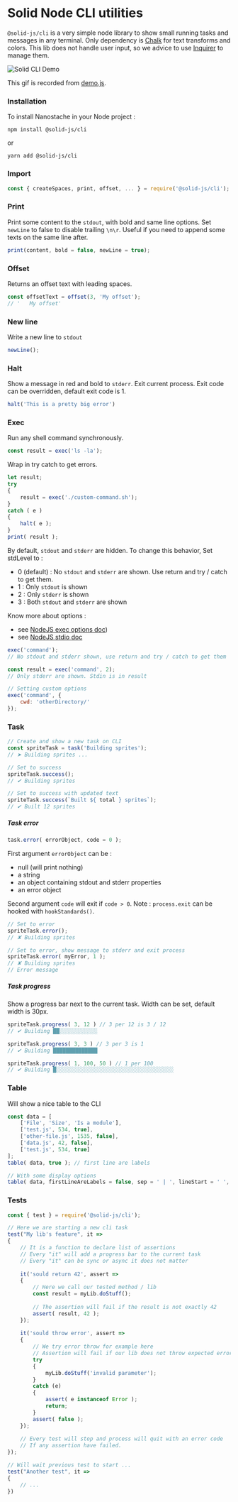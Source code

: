 # Solid Node CLI utilities

`@solid-js/cli` is a very simple node library to show small running tasks and messages in any terminal. 
Only dependency is [Chalk](https://www.npmjs.com/package/chalk) for text transforms and colors.
This lib does not handle user input, so we advice to use [Inquirer](https://www.npmjs.com/package/inquirer) to manage them.

![Solid CLI Demo](https://github.com/solid-js/solid/raw/master/libraries/node-cli/doc/solid-cli-demo.gif)

This gif is recorded from [demo.js](https://github.com/solid-js/solid/tree/master/libraries/node-cli/demo.js). 


### Installation

To install Nanostache in your Node project :<br>
```shell
npm install @solid-js/cli
```
or
```shell
yarn add @solid-js/cli
```


### Import

```javascript
const { createSpaces, print, offset, ... } = require('@solid-js/cli');
```


### Print

Print some content to the `stdout`, with bold and same line options.
Set `newLine` to false to disable trailing `\n\r`. Useful if you need to append some texts on the same line after.

```javascript
print(content, bold = false, newLine = true);
```


### Offset

Returns an offset text with leading spaces.

```javascript
const offsetText = offset(3, 'My offset');
// '   My offset'
```

### New line

Write a new line to `stdout`

```javascript
newLine();
```

### Halt

Show a message in red and bold to `stderr`. Exit current process. Exit
code can be overridden, default exit code is 1.

```javascript
halt('This is a pretty big error')
```

### Exec

Run any shell command synchronously.

```javascript
const result = exec('ls -la');
```

Wrap in try catch to get errors.

```javascript
let result;
try
{
    result = exec('./custom-command.sh');
}
catch ( e )
{
    halt( e );
}
print( result );
```

By default, `stdout` and `stderr` are hidden. To change this behavior,
Set stdLevel to :
- 0 (default) : No `stdout` and `stderr` are shown. Use return and try / catch to get them.
- 1 : Only `stdout` is shown
- 2 : Only `stderr` is shown
- 3 : Both `stdout` and `stderr` are shown

Know more about options :
- see [NodeJS exec options doc](https://nodejs.org/api/child_process.html#child_process_child_process_execsync_command_options))
- see [NodeJS stdio doc](https://nodejs.org/api/child_process.html#child_process_options_stdio)

```javascript
exec('command');
// No stdout and stderr shown, use return and try / catch to get them
```

```javascript
const result = exec('command', 2);
// Only stderr are shown. Stdin is in result
```

```javascript
// Setting custom options
exec('command', {
    cwd: 'otherDirectory/'
});
```


### Task

```javascript
// Create and show a new task on CLI
const spriteTask = task('Building sprites');
// ➤ Building sprites ...
```

```javascript
// Set to success
spriteTask.success();
// ✔ Building sprites
```

```javascript
// Set to success with updated text
spriteTask.success(`Built ${ total } sprites`);
// ✔ Built 12 sprites
```


##### Task error

```javascript
task.error( errorObject, code = 0 );
```
First argument `errorObject` can be :
- null (will print nothing)
- a string
- an object containing stdout and stderr properties
- an error object

Second argument `code` will exit if `code > 0`. Note : `process.exit`
can be hooked with `hookStandards()`.

```javascript
// Set to error
spriteTask.error();
// ✘ Building sprites
```

```javascript
// Set to error, show message to stderr and exit process 
spriteTask.error( myError, 1 );
// ✘ Building sprites
// Error message
```

##### Task progress

Show a progress bar next to the current task. Width can be set, default
width is 30px.

```javascript
spriteTask.progress( 3, 12 ) // 3 per 12 is 3 / 12
// ✔ Building ██░░░░░░░░░░░░
```

```javascript
spriteTask.progress( 3, 3 ) // 3 per 3 is 1
// ✔ Building ██████████████
```

```javascript
spriteTask.progress( 1, 100, 50 ) // 1 per 100
// ✔ Building █░░░░░░░░░░░░░░░░░░░░░░░░░░░░░░░░░░░░░
```


### Table

Will show a nice table to the CLI

```javascript
const data = [
    ['File', 'Size', 'Is a module'],
    ['test.js', 534, true],
    ['other-file.js', 1535, false],
    ['data.js', 42, false],
    ['test.js', 534, true]
];
table( data, true ); // first line are labels
```

```javascript
// With some display options
table( data, firstLineAreLabels = false, sep = ' | ', lineStart = ' ', lineEnd = '', minColumnWidths = [40, 20, 20]);
```


### Tests

```javascript
const { test } = require('@solid-js/cli');

// Here we are starting a new cli task
test("My lib's feature", it =>
{
    // It is a function to declare list of assertions
    // Every "it" will add a progress bar to the current task
    // Every "it" can be sync or async it does not matter
    
    it('sould return 42', assert =>
    {
        // Here we call our tested method / lib
        const result = myLib.doStuff();
        
        // The assertion will fail if the result is not exactly 42
        assert( result, 42 );
    });
    
    it('sould throw error', assert => 
    {
        // We try error throw for example here
        // Assertion will fail if our lib does not throw expected error
        try
        {
            myLib.doStuff('invalid parameter');
        }
        catch (e)
        {
            assert( e instanceof Error );
            return;
        }
        assert( false );
    });
    
    // Every test will stop and process will quit with an error code
    // If any assertion have failed.
});

// Will wait previous test to start ...
test("Another test", it =>
{
    // ...
})
```